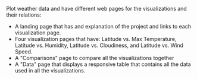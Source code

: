 Plot weather data and have different web pages for the visualizations and their relations:

* A landing page that has and explanation of the project and links to each visualization page.
* Four visualization pages that have: Latitude vs. Max Temperature, Latitude vs. Humidity, Latitude vs. Cloudiness, and Latitude vs. Wind Speed.
* A "Comparisons" page to compare all the visualizations together
* A "Data" page that displays a responsive table that contains all the data used in all the visualizations.

